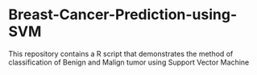 # Breast-Cancer-Prediction-using-SVM
This repository contains a R script that demonstrates the method of classification of Benign and Malign tumor using Support Vector Machine 

